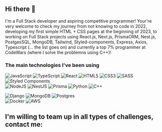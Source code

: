 ## Hi there 👋

I'm a Full Stack developer and aspiring competitive programmer! Your're very welcome to check my journey from not knowing to code in 2022, developing my first simple HTML + CSS pages at the beginning of 2023, to working on Full Stack projects using React.js, Next.js, PrismaORM, Nest.js, PostgesSQL, MongoDB, Tailwind, Styled-components, Express, Axios, Typescript (... the list goes on) and currently a top 7% programmer at CodeWars (where I solve the problemns using C++)!

### The main technologies I've been using
![JavaScript](https://img.shields.io/badge/javascript-%23323330.svg?style=flat&logo=javascript&logoColor=%23F7DF1E)
![TypeScript](https://img.shields.io/badge/typescript-%23007ACC.svg?style=flat&logo=typescript&logoColor=white) 
![React](https://img.shields.io/badge/react-%2320232a.svg?style=flat&logo=react&logoColor=%2361DAFB) 
![HTML5](https://img.shields.io/badge/html5-%23E34F26.svg?style=flat&logo=html5&logoColor=white)
![CSS3](https://img.shields.io/badge/css3-%231572B6.svg?style=flat&logo=css3&logoColor=white)
![SASS](https://img.shields.io/badge/SASS-hotpink.svg?style=flat&logo=SASS&logoColor=white) 
![Styled Components](https://img.shields.io/badge/styled--components-DB7093?style=flat&logo=styled-components&logoColor=white)
<br />
![NodeJS](https://img.shields.io/badge/node.js-6DA55F?style=flat&logo=node.js&logoColor=white)
![NestJS](https://img.shields.io/badge/nestjs-%23E0234E.svg?style=flat&logo=nestjs&logoColor=white)
![Prisma](https://img.shields.io/badge/Prisma-3982CE?style=flat&logo=Prisma&logoColor=white)
![Python](https://img.shields.io/badge/Python-FFD43B?style=flat&logo=python&logoColor=blue)
![C++](https://img.shields.io/badge/C%2B%2B-00599C?style=flat&logo=c%2B%2B&logoColor=white)

![Django](https://img.shields.io/badge/Django-092E20?style=flat&logo=django&logoColor=green)
![MongoDB](https://img.shields.io/badge/MongoDB-%234ea94b.svg?style=flat&logo=mongodb&logoColor=white) 
![Postgres](https://img.shields.io/badge/postgres-%23316192.svg?style=flat&logo=postgresql&logoColor=white)
<br />
![Docker](https://img.shields.io/badge/docker-%230db7ed.svg?style=flat&logo=docker&logoColor=white)
![AWS](https://img.shields.io/badge/Amazon_AWS-FF9900?style=flat&logo=amazonaws&logoColor=white)

## I'm willing to team up in all types of challenges, contact me:
  
